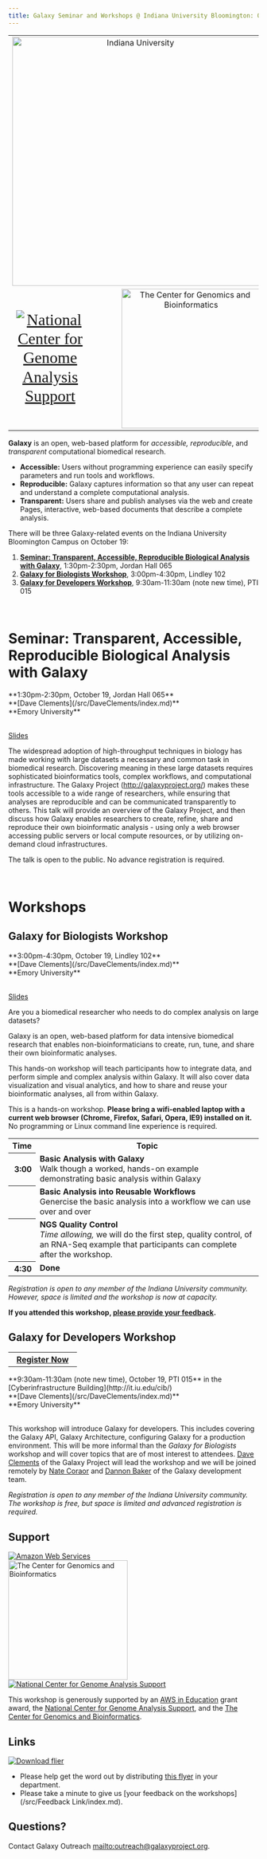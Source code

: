 ```yaml
---
title: Galaxy Seminar and Workshops @ Indiana University Bloomington: October 19, 2012
---
```

<div class='center'>

</div>

<table>
  <tr>
    <td colspan=3 style=" text-align: center; border: none;"> <a href='http://indiana.edu/'><img src="/src/Images/Logos/IndianaU720.png" alt="Indiana University" width="500" /></a> </td>
  </tr>
  <tr>
    <td style=" border: none; text-align: center; vertical-align: middle; font-family: 'Times New Roman',Georgia,Serif; font-size: 200%; line-height: 120%;"> <a href='http://ncgas.org/'><img src="/src/Images/Logos/NCGAS_Logo300.png" alt="National Center for Genome Analysis Support" /></a> </td>
    <td style=" border: none; text-align: center; vertical-align: middle; width: 10%;"> </td>
    <td style=" border: none; text-align: center; vertical-align: middle;"> <a href='http://cgb.indiana.edu/'><img src="/src/Images/Logos/CGBLogoText.png" alt="The Center for Genomics and Bioinformatics" width="280px" /></a> </td>
  </tr>
</table>



**Galaxy** is an open, web-based platform for *accessible, reproducible*, and *transparent* computational biomedical research.

* **Accessible:** Users without programming experience can easily specify parameters and run tools and workflows.
* **Reproducible:** Galaxy captures information so that any user can repeat and understand a complete computational analysis.
* **Transparent:** Users share and publish analyses via the web and create Pages, interactive, web-based documents that describe a complete analysis.

There will be three Galaxy-related events on the Indiana University Bloomington Campus on October 19: 
1. **[Seminar: Transparent, Accessible, Reproducible Biological Analysis with Galaxy](/src/Events/IndianaU2012/index.md#seminar-transparent-accessible-reproducible-biological-analysis-with-galaxy)**, 1:30pm-2:30pm, Jordan Hall 065
1. **[Galaxy for Biologists Workshop](/src/Events/IndianaU2012/index.md#galaxy-for-biologists-workshop)**, 3:00pm-4:30pm, Lindley 102 
1. **[Galaxy for Developers Workshop](/src/Events/IndianaU2012/index.md#galaxy-for-developers-workshop)**, 9:30am-11:30am (note new time), PTI 015 

<br />

# Seminar: Transparent, Accessible, Reproducible Biological Analysis with Galaxy

<div class='indent'>
**1:30pm-2:30pm, October 19, Jordan Hall 065**<br />
**[Dave Clements](/src/DaveClements/index.md)**<br />
**Emory University**<br /><br />

[Slides](PLACEHOLDER_ATTACHMENT_URL/src/Documents/Presentations/2012_IndianaU.pdf)

The widespread adoption of high-throughput techniques in biology has made working with large datasets a necessary and common task in biomedical research.  Discovering meaning in these large datasets requires sophisticated bioinformatics tools, complex workflows, and computational infrastructure.  The Galaxy Project (http://galaxyproject.org/) makes these tools accessible to a wide range of researchers, while ensuring that analyses are reproducible and can be communicated transparently to others.  This talk will provide an overview of the Galaxy Project, and then discuss how Galaxy enables researchers to create, refine, share and reproduce their own bioinformatic analysis - using only a web browser accessing public servers or local compute resources, or by utilizing on-demand cloud infrastructures.

The talk is open to the public.  No advance registration is required.
</div>
<br />

# Workshops

## Galaxy for Biologists Workshop

<div class='indent'>
**3:00pm-4:30pm, October 19, Lindley 102**<br />
**[Dave Clements](/src/DaveClements/index.md)**<br />
**Emory University**<br /><br />

[Slides](PLACEHOLDER_ATTACHMENT_URL/src/Documents/Presentations/2012IndianaUGalaxyForBiologists.pdf)

Are you a biomedical researcher who needs to do complex analysis on large datasets?

Galaxy is an open, web-based platform for data intensive biomedical research that enables non-bioinformaticians to create, run, tune, and share their own bioinformatic analyses.

This hands-on workshop will teach participants how to integrate data, and perform simple and complex analysis within Galaxy.  It will also cover data visualization and visual analytics, and how to share and reuse your bioinformatic analyses, all from within Galaxy.

This is a hands-on workshop.  **Please bring a wifi-enabled laptop with a current web browser (Chrome, Firefox, Safari, Opera, IE9) installed on it.**  No programming or Linux command line experience is required.

<table>
  <tr class="th" >
    <th> Time </th>
    <th> Topic </th>
  </tr>
  <tr>
    <th style=" text-align: right;"> 3:00 </th>
    <td> <strong>Basic Analysis with Galaxy</strong><div class='indent'>Walk though a worked, hands-on example demonstrating basic analysis within Galaxy</div> </td>
  </tr>
  <tr>
    <th style=" text-align: right;"> </th>
    <td> <strong>Basic Analysis into Reusable Workflows</strong><div class='indent'>Genercise the basic analysis into a workflow we can use over and over</div> </td>
  </tr>
  <tr>
    <th style=" text-align: right;"> </th>
    <td> <strong>NGS Quality Control</strong><div class='indent'><em>Time allowing,</em> we will do the first step, quality control, of an RNA-Seq example that participants can complete after the workshop.</div> </td>
  </tr>
  <tr>
    <th style=" text-align: right;"> 4:30 </th>
    <td> <strong>Done</strong> </td>
  </tr>
</table>


*Registration is open to any member of the Indiana University community. However, space is limited and the workshop is now at capacity.*

**If you attended this workshop, [please provide your feedback](http://bit.ly/IUFeedbackG4B).**
</div>


## Galaxy for Developers Workshop

<div class='right'>
<table>
  <tr>
    <th style=" border: none;"> &nbsp;&nbsp;<a href='http://bit.ly/QdCSb0'>Register Now</a>&nbsp;&nbsp; </th>
  </tr>
</table>

</div>

<div class='indent'>
**9:30am-11:30am (note new time), October 19, PTI 015** in the [Cyberinfrastructure Building](http://it.iu.edu/cib/)<br />
**[Dave Clements](/src/DaveClements/index.md)**<br />
**Emory University**<br /><br />

This workshop will introduce Galaxy for developers.  This includes covering the Galaxy API, Galaxy Architecture, configuring Galaxy for a production environment.  This will be more informal than the *Galaxy for Biologists* workshop and will cover topics that are of most interest to attendees.  [Dave Clements](/src/DaveClements/index.md) of the Galaxy Project will lead the workshop and we will be joined remotely by [Nate Coraor](/src/nate/index.md) and [Dannon Baker](/src/DannonBaker/index.md) of the Galaxy development team.

*Registration is open to any member of the Indiana University community. The workshop is free, but space is limited and advanced registration is required.*
</div>


## Support

<div class='right'><a href='http://aws.amazon.com/'><img src="/src/Images/Logos/AWSLogo.png" alt="Amazon Web Services" /></a></div>
<div class='right'><a href='http://cgb.indiana.edu/'><img src="/src/Images/Logos/CGBLogoText.png" alt="The Center for Genomics and Bioinformatics" width="240px" /></a></div>
<div class='right'><a href='http://ncgas.org/'><img src="/src/Images/Logos/NCGAS_Logo300.png" alt="National Center for Genome Analysis Support" /></a></div>

This workshop is generously supported by an [AWS in Education](http://aws.amazon.com/education/) grant award, the [National Center for Genome Analysis Support](http://ncgas.org/), and the [The Center for Genomics and Bioinformatics](http://cgb.indiana.edu/).



## Links

<div class='right'><a href='PLACEHOLDER_ATTACHMENT_URL/src/IndianaUGalaxyWorkshop.pdf'><img src="/src/Events/IndianaU2012/IndianaUGalaxyWorkshopThumb.png" alt="Download flier" /></a></div>

* Please help get the word out by distributing [this flyer](PLACEHOLDER_ATTACHMENT_URL/src/IndianaUGalaxyWorkshop.pdf) in your department.
* Please take a minute to give us [your feedback on the workshops](/src/Feedback Link/index.md).

## Questions?

Contact Galaxy Outreach [mailto:outreach@galaxyproject.org](outreach@galaxyproject.org).

